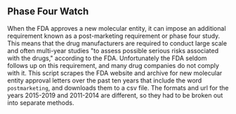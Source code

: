 ## Phase Four Watch

When the FDA approves a new molecular entity, it can impose an additional requirement known as a post-marketing requirement or phase four study. This means that the drug manufacturers are required to conduct large scale and often multi-year studies "to assess possible serious risks associated with the drugs," according to the FDA. Unfortunately the FDA seldom follows up on this requirement, and many drug companies do not comply with it. This script scrapes the FDA website and archive for new molecular entity approval letters over the past ten years that include the word `postmarketing`, and downloads them to a csv file. The formats and url for the years 2015-2019 and 2011-2014 are different, so they had to be broken out into separate methods.  

